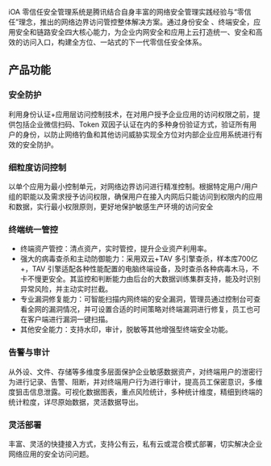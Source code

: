 iOA 零信任安全管理系统是腾讯结合自身丰富的网络安全管理实践经验与“零信任”理念，推出的网络边界访问管控整体解决方案。通过身份安全 、终端安全，应用安全和链路安全四大核心能力，为企业内网安全和应用上云打造统一、安全和高效的访问入口，构建全方位、一站式的下一代零信任安全体系。

## 产品功能
###  安全防护
利用身份认证+应用层访问控制技术，在对用户授予企业应用的访问权限之前，提供包括企业微信扫码、Token 双因子认证在内的多种身份验证方式，验证所有用户的身份，以防止网络钓鱼和其他访问威胁实现全方位对内部企业应用系统进行有效的安全防护。

### 细粒度访问控制
以单个应用为最小控制单元，对网络边界访问进行精准控制。根据特定用户/用户组的职能以及需求授予访问权限，确保用户在接入内网后只能访问到权限内的应用和数据，实行最小权限原则，更好地保护敏感生产环境的访问安全

### 终端统一管控
- 终端资产管控：清点资产，实时管控，提升企业资产利用率。
- 强大的病毒查杀和主动防御能力：采用双云+TAV 多引擎查杀，样本库700亿+，TAV 引擎适配各种性能配置的电脑终端设备，及时查杀各种病毒木马，不卡不慢更安全。其监控和判断能力由后台的大数据训练集群支持，能及时识别异常风险，并主动实时拦截。
- 专业漏洞修复能力：可智能扫描内网终端的安全漏洞，管理员通过控制台可查看全网的漏洞情况，并可设置合适的时间策略对终端漏洞进行修复，员工也可在客户端进行漏洞一键扫描。
- 其他安全能力：支持水印，审计，脱敏等其他增强型终端安全功能。

### 告警与审计
从外设、文件、存储等多维度多层面保护企业敏感数据资产，对终端用户的泄密行为进行记录、告警、阻断，并对终端用户行为进行审计，提高员工保密意识，多维度狙击信息泄露。可视化数据图表，重点风险统计，多种统计维度，精细到终端的统计粒度，详尽原始数据，灵活数据导出。

### 灵活部署
丰富、灵活的快捷接入方式，支持公有云，私有云或混合模式部署，切实解决企业网络应用的安全访问问题。
